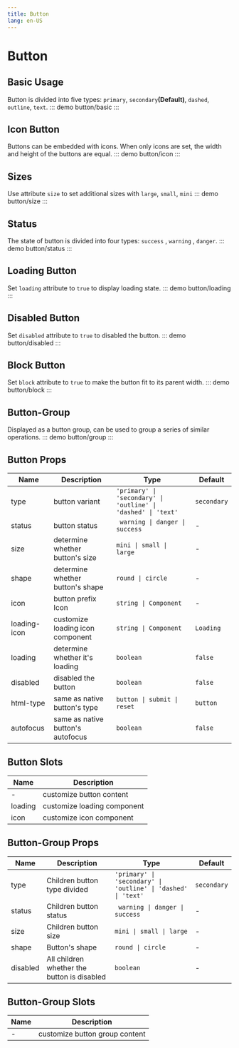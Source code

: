 ```yaml
---
title: Button
lang: en-US
---
```


# Button

## Basic Usage

Button is divided into five types: `primary`, `secondary`**(Default)**, `dashed`, `outline`, `text`.
::: demo
button/basic
:::

## Icon Button

Buttons can be embedded with icons. When only icons are set, the width and height of the buttons are equal.
::: demo
button/icon
:::

## Sizes

Use attribute `size` to set additional sizes with `large`, `small`, `mini`
::: demo
button/size
:::

## Status

The state of button is divided into four types: `success` , `warning` , `danger`.
::: demo
button/status
:::

## Loading Button

Set `loading` attribute to `true` to display loading state.
::: demo
button/loading
:::

## Disabled Button

Set `disabled` attribute to `true` to disabled the button.
::: demo
button/disabled
:::

## Block Button

Set `block` attribute to `true` to make the button fit to its parent width.
::: demo
button/block
:::

## Button-Group

Displayed as a button group, can be used to group a series of similar operations.
::: demo
button/group
:::

## Button Props

| Name         | Description                       | Type                                                          | Default     |
| ------------ | --------------------------------- | ------------------------------------------------------------- | ----------- |
| type         | button variant                    | `'primary' \| 'secondary' \| 'outline' \| 'dashed' \| 'text'` | `secondary` |
| status       | button status                     | ` warning \| danger \| success`                               | -           |
| size         | determine whether button's size   | `mini \| small \| large`                                      | -           |
| shape        | determine whether button's shape  | `round \| circle`                                             | -           |
| icon         | button prefix Icon                | `string \| Component`                                         | -           |
| loading-icon | customize loading icon component  | `string \| Component`                                         | `Loading`   |
| loading      | determine whether it's loading    | `boolean`                                                     | `false`     |
| disabled     | disabled the button               | `boolean`                                                     | `false`     |
| html-type    | same as native button's type      | `button \| submit \| reset`                                   | `button`    |
| autofocus    | same as native button's autofocus | `boolean`                                                     | `false`     |

## Button Slots

| Name    | Description                 |
| ------- | --------------------------- |
| -       | customize button content    |
| loading | customize loading component |
| icon    | customize icon component    |

## Button-Group Props

| Name     | Description                                 | Type                                                          | Default     |
| -------- | ------------------------------------------- | ------------------------------------------------------------- | ----------- |
| type     | Children button type divided                | `'primary' \| 'secondary' \| 'outline' \| 'dashed' \| 'text'` | `secondary` |
| status   | Children button status                      | ` warning \| danger \| success`                               | -           |
| size     | Children button size                        | `mini \| small \| large`                                      | -           |
| shape    | Button's shape                              | `round \| circle`                                             | -           |
| disabled | All children whether the button is disabled | `boolean`                                                     | -           |

## Button-Group Slots

| Name | Description                    |
| ---- | ------------------------------ |
| -    | customize button group content |

